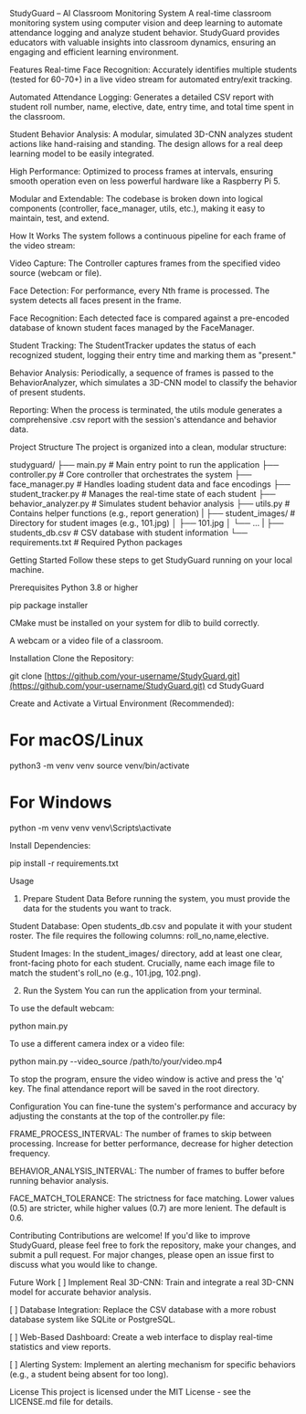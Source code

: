 StudyGuard – AI Classroom Monitoring System
A real-time classroom monitoring system using computer vision and deep learning to automate attendance logging and analyze student behavior. StudyGuard provides educators with valuable insights into classroom dynamics, ensuring an engaging and efficient learning environment.

Features
Real-time Face Recognition: Accurately identifies multiple students (tested for 60-70+) in a live video stream for automated entry/exit tracking.

Automated Attendance Logging: Generates a detailed CSV report with student roll number, name, elective, date, entry time, and total time spent in the classroom.

Student Behavior Analysis: A modular, simulated 3D-CNN analyzes student actions like hand-raising and standing. The design allows for a real deep learning model to be easily integrated.

High Performance: Optimized to process frames at intervals, ensuring smooth operation even on less powerful hardware like a Raspberry Pi 5.

Modular and Extendable: The codebase is broken down into logical components (controller, face_manager, utils, etc.), making it easy to maintain, test, and extend.

How It Works
The system follows a continuous pipeline for each frame of the video stream:

Video Capture: The Controller captures frames from the specified video source (webcam or file).

Face Detection: For performance, every Nth frame is processed. The system detects all faces present in the frame.

Face Recognition: Each detected face is compared against a pre-encoded database of known student faces managed by the FaceManager.

Student Tracking: The StudentTracker updates the status of each recognized student, logging their entry time and marking them as "present."

Behavior Analysis: Periodically, a sequence of frames is passed to the BehaviorAnalyzer, which simulates a 3D-CNN model to classify the behavior of present students.

Reporting: When the process is terminated, the utils module generates a comprehensive .csv report with the session's attendance and behavior data.

Project Structure
The project is organized into a clean, modular structure:

studyguard/
├── main.py                 # Main entry point to run the application
├── controller.py           # Core controller that orchestrates the system
├── face_manager.py         # Handles loading student data and face encodings
├── student_tracker.py      # Manages the real-time state of each student
├── behavior_analyzer.py    # Simulates student behavior analysis
├── utils.py                # Contains helper functions (e.g., report generation)
|
├── student_images/         # Directory for student images (e.g., 101.jpg)
│   ├── 101.jpg
│   └── ...
|
├── students_db.csv         # CSV database with student information
└── requirements.txt        # Required Python packages

Getting Started
Follow these steps to get StudyGuard running on your local machine.

Prerequisites
Python 3.8 or higher

pip package installer

CMake must be installed on your system for dlib to build correctly.

A webcam or a video file of a classroom.

Installation
Clone the Repository:

git clone [https://github.com/your-username/StudyGuard.git](https://github.com/your-username/StudyGuard.git)
cd StudyGuard

Create and Activate a Virtual Environment (Recommended):

# For macOS/Linux
python3 -m venv venv
source venv/bin/activate

# For Windows
python -m venv venv
venv\Scripts\activate

Install Dependencies:

pip install -r requirements.txt

Usage
1. Prepare Student Data
Before running the system, you must provide the data for the students you want to track.

Student Database: Open students_db.csv and populate it with your student roster. The file requires the following columns: roll_no,name,elective.

Student Images: In the student_images/ directory, add at least one clear, front-facing photo for each student. Crucially, name each image file to match the student's roll_no (e.g., 101.jpg, 102.png).

2. Run the System
You can run the application from your terminal.

To use the default webcam:

python main.py

To use a different camera index or a video file:

python main.py --video_source /path/to/your/video.mp4

To stop the program, ensure the video window is active and press the 'q' key. The final attendance report will be saved in the root directory.

Configuration
You can fine-tune the system's performance and accuracy by adjusting the constants at the top of the controller.py file:

FRAME_PROCESS_INTERVAL: The number of frames to skip between processing. Increase for better performance, decrease for higher detection frequency.

BEHAVIOR_ANALYSIS_INTERVAL: The number of frames to buffer before running behavior analysis.

FACE_MATCH_TOLERANCE: The strictness for face matching. Lower values (0.5) are stricter, while higher values (0.7) are more lenient. The default is 0.6.

Contributing
Contributions are welcome! If you'd like to improve StudyGuard, please feel free to fork the repository, make your changes, and submit a pull request. For major changes, please open an issue first to discuss what you would like to change.

Future Work
[ ] Implement Real 3D-CNN: Train and integrate a real 3D-CNN model for accurate behavior analysis.

[ ] Database Integration: Replace the CSV database with a more robust database system like SQLite or PostgreSQL.

[ ] Web-Based Dashboard: Create a web interface to display real-time statistics and view reports.

[ ] Alerting System: Implement an alerting mechanism for specific behaviors (e.g., a student being absent for too long).

License
This project is licensed under the MIT License - see the LICENSE.md file for details.
